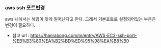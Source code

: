 ### aws ssh 포트변경
aws 내에서는 해킹이 잦게 일어난다고 한다.
그래서 기본포트로 설정되어있는 부분은 변경이 필요하다.
 - 참고 url : https://hanrabong.com/m/entry/AWS-EC2-ssh-port-%EB%B3%80%EA%B2%BD%ED%95%98%EA%B8%B0
